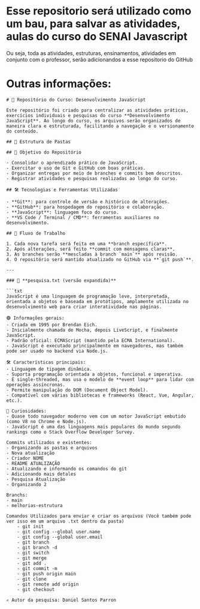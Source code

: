 # Esse repositorio será utilizado como um bau, para salvar as atividades, aulas do curso do SENAI Javascript 
Ou seja, toda as atividades, estruturas, ensinamentos, atividades em conjunto com o professor, serão adicionandos a esse repositorio do GitHub

# Outras informações:
    # 🧠 Repositório do Curso: Desenvolvimento JavaScript

    Este repositório foi criado para centralizar as atividades práticas, exercícios individuais e pesquisas do curso **Desenvolvimento JavaScript**. Ao longo do curso, os arquivos serão organizados de maneira clara e estruturada, facilitando a navegação e o versionamento do conteúdo.

    ## 📁 Estrutura de Pastas
    
    ## 📌 Objetivo do Repositório

    - Consolidar o aprendizado prático de JavaScript.
    - Exercitar o uso de Git e GitHub com boas práticas.
    - Organizar entregas por meio de branches e commits bem descritos.
    - Registrar atividades e pesquisas realizadas ao longo do curso.

    ## 🛠️ Tecnologias e Ferramentas Utilizadas

    - **Git**: para controle de versão e histórico de alterações.
    - **GitHub**: para hospedagem do repositório e colaboração.
    - **JavaScript**: linguagem foco do curso.
    - **VS Code / Terminal / CMD**: ferramentas auxiliares no desenvolvimento.

    ## 🔄 Fluxo de Trabalho

    1. Cada nova tarefa será feita em uma **branch específica**.
    2. Após alterações, será feito **commit com mensagens claras**.
    3. As branches serão **mescladas à branch `main`** após revisão.
    4. O repositório será mantido atualizado no GitHub via **`git push`**.

    ---

    ### 📄 **pesquisa.txt (versão expandida)**

    ```txt
    JavaScript é uma linguagem de programação leve, interpretada, orientada a objetos e baseada em protótipos, amplamente utilizada no desenvolvimento web para criar interatividade nas páginas.

    🟢 Informações gerais:
    - Criada em 1995 por Brendan Eich.
    - Inicialmente chamada de Mocha, depois LiveScript, e finalmente JavaScript.
    - Padrão oficial: ECMAScript (mantido pela ECMA International).
    - JavaScript é executado principalmente em navegadores, mas também pode ser usado no backend via Node.js.

    🛠️ Características principais:
    - Linguagem de tipagem dinâmica.
    - Suporta programação orientada a objetos, funcional e imperativa.
    - É single-threaded, mas usa o modelo de **event loop** para lidar com operações assíncronas.
    - Permite manipulação do DOM (Document Object Model).
    - Compatível com várias bibliotecas e frameworks (React, Vue, Angular, etc.).

    🧠 Curiosidades:
    - Quase todo navegador moderno vem com um motor JavaScript embutido (como V8 no Chrome e Node.js).
    - JavaScript é uma das linguagens mais populares do mundo segundo rankings como o Stack Overflow Developer Survey.

    Commits utilizados e existentes: 
    - Organizando as pastas e arquivos
    - Nova atualização
    - Criador NOME
    - README ATUALIZAÇÃO
    - Atualizando e informando os comandos do git 
    - Adicionando mais detales
    - Pesquisa Atualização
    - Organizando 2 

    Branchs:
    - main
    - melhorias-estrutura

    Comandos Utilizados para enviar e criar os arquivos (Você também pode ver isso em um arquivo .txt dentro da pasta)
        - git init 
        - git config --global user.name
        - git config --global user.email
        - git branch
        - git branch -d 
        - git switch 
        - git merge
        - git add .
        - git commit -m
        - git push origin main
        - git clone   
        - git remote add origin
        - git checkout

    ✍️ Autor da pesquisa: Daniel Santos Parron
